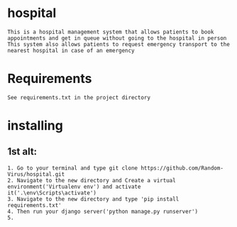 # hospital
	This is a hospital management system that allows patients to book appointments and get in queue without going to the hospital in person
	This system also allows patients to request emergency transport to the nearest hospital in case of an emergency

# Requirements
	See requirements.txt in the project directory

# installing
## 1st alt: 
	1. Go to your terminal and type git clone https://github.com/Random-Virus/hospital.git
	2. Navigate to the new directory and Create a virtual environment('Virtualenv env') and activate it('.\env\Scripts\activate')
	3. Navigate to the new directory and type 'pip install requirements.txt'
	4. Then run your django server('python manage.py runserver')
	5. 
